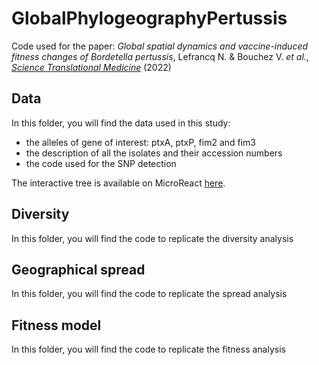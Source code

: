 # GlobalPhylogeographyPertussis

Code used for the paper: *Global spatial dynamics and vaccine-induced fitness changes of Bordetella pertussis*, Lefrancq N. & Bouchez V. *et al.*, [*Science Translational Medicine*](https://www.science.org/stoken/author-tokens/ST-453/full) (2022)

## Data

In this folder, you will find the data used in this study:
- the alleles of gene of interest: ptxA, ptxP, fim2 and fim3
- the description of all the isolates and their accession numbers
- the code used for the SNP detection

The interactive tree is available on MicroReact [here](https://microreact.org/project/gWJRauq26T5JWXjNRCux4M-global-phylogeography-b-pertussis).

## Diversity
In this folder, you will find the code to replicate the diversity analysis

## Geographical spread
In this folder, you will find the code to replicate the spread analysis

## Fitness model
In this folder, you will find the code to replicate the fitness analysis
